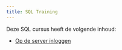```yaml
---
title: SQL Training
---
```

Deze SQL cursus heeft de volgende inhoud:
- [Op de server inloggen](0-inloggen_op_server.md)

